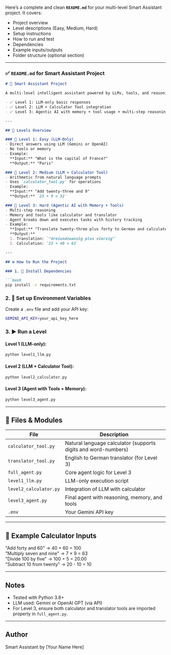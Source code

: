 Here’s a complete and clean **`README.md`** for your multi-level Smart Assistant project. It covers:

* Project overview
* Level descriptions (Easy, Medium, Hard)
* Setup instructions
* How to run and test
* Dependencies
* Example inputs/outputs
* Folder structure (optional section)

---

### ✅ `README.md` for Smart Assistant Project

````markdown
# 🧠 Smart Assistant Project

A multi-level intelligent assistant powered by LLMs, tools, and reasoning capabilities. This assistant evolves across three levels:

- ✅ Level 1: LLM-only basic responses
- ✅ Level 2: LLM + Calculator Tool integration
- ✅ Level 3: Agentic AI with memory + tool usage + multi-step reasoning

---

## 📁 Levels Overview

### 🔹 Level 1: Easy (LLM-Only)
- Direct answers using LLM (Gemini or OpenAI)
- No tools or memory
- Example:  
  **Input:** "What is the capital of France?"  
  **Output:** "Paris"

### 🔹 Level 2: Medium (LLM + Calculator Tool)
- Arithmetic from natural language prompts
- Uses `calculator_tool.py` for operations
- Example:  
  **Input:** "Add twenty-three and 9"  
  **Output:** `23 + 9 = 32`

### 🔹 Level 3: Hard (Agentic AI with Memory + Tools)
- Multi-step reasoning
- Memory and tools like calculator and translator
- Agent breaks down and executes tasks with history tracking
- Example:  
  **Input:** "Translate twenty-three plus forty to German and calculate it"  
  **Output:**  
  1. Translation: `"dreiundzwanzig plus vierzig"`  
  2. Calculation: `23 + 40 = 63`

---

## ⚙️ How to Run the Project

### 1. 🧩 Install Dependencies

```bash
pip install -r requirements.txt
````

### 2. 🔑 Set up Environment Variables

Create a `.env` file and add your API key:

```bash
GEMINI_API_KEY=your_api_key_here
```

### 3. ▶️ Run a Level

#### Level 1 (LLM-only):

```bash
python level1_llm.py
```

#### Level 2 (LLM + Calculator Tool):

```bash
python level2_calculator.py
```

#### Level 3 (Agent with Tools + Memory):

```bash
python level3_agent.py
```

---

## 🔧 Files & Modules

| File                   | Description                                                    |
| ---------------------- | -------------------------------------------------------------- |
| `calculator_tool.py`   | Natural language calculator (supports digits and word-numbers) |
| `translator_tool.py`   | English to German translator (for Level 3)                     |
| `full_agent.py`        | Core agent logic for Level 3                                   |
| `level1_llm.py`        | LLM-only execution script                                      |
| `level2_calculator.py` | Integration of LLM with calculator                             |
| `level3_agent.py`      | Final agent with reasoning, memory, and tools                  |
| `.env`                 | Your Gemini API key                                            |

---

## 🔢 Example Calculator Inputs


"Add forty and 60"         → 40 + 60 = 100  
"Multiply seven and nine"  → 7 × 9 = 63  
"Divide 100 by five"       → 100 ÷ 5 = 20.00  
"Subtract 10 from twenty"  → 20 - 10 = 10  


---


##  Notes

* Tested with Python 3.8+
* LLM used: Gemini or OpenAI GPT (via API)
* For Level 3, ensure both calculator and translator tools are imported properly in `full_agent.py`.

---


##  Author

Smart Assistant by \[Your Name Here]


